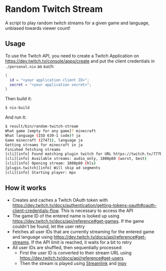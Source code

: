 # Random Twitch Stream

A script to play random twitch streams for a given game and language, unbiased towards viewer count!

## Usage

To use the Twitch API, you need to create a Twitch Application on https://dev.twitch.tv/console/apps/create and put the client credentials in `./personal.nix` as such:

```nix
{
  id = "<your application client ID>";
  secret = "<your application secret>";
}
```

Then build it:
```bash
$ nix-build
```

And run it:
```bash
$ result/bin/random-twitch-stream
What game [empty for any game]? minecraft
What language (ISO 639-1 code)? ja
Game minecraft (27471), language ja
Getting streams for minecraft in ja
Finished fetching streams
[cli][info] Found matching plugin twitch for URL https://twitch.tv/777bigangel777
[cli][info] Available streams: audio_only, 1080p60 (worst, best)
[cli][info] Opening stream: 1080p60 (hls)
[plugin.twitch][info] Will skip ad segments
[cli][info] Starting player: mpv
```

## How it works

- Creates and caches a Twitch OAuth token with https://dev.twitch.tv/docs/authentication/getting-tokens-oauth#oauth-client-credentials-flow. This is necessary to access the API
- The game ID of the entered name is looked up using https://dev.twitch.tv/docs/api/reference#get-games. If the game couldn't be found, let the user retry
- Fetches all user IDs that are currently streaming for the entered game and language using https://dev.twitch.tv/docs/api/reference#get-streams. If the API limit is reached, it waits for a bit to retry
- All user IDs are shuffled, then sequentially processed:
  - First the user ID is converted to their stream URL using https://dev.twitch.tv/docs/api/reference#get-users
  - Then the stream is played using [Streamlink](https://github.com/streamlink/streamlink) and [mpv](https://github.com/mpv-player/mpv)
